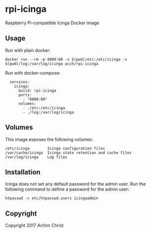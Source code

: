 # rpi-icinga
Raspberry Pi-compatible Icinga Docker image

## Usage

Run with plain docker:

```
docker run --rm -p 8000:80 -v $(pwd)/etc:/etc/icinga -v $(pwd)/log:/var/log/icinga acch/rpi-icinga
```

Run with docker-compose:

```
  services:
    icinga:
      build: rpi-icinga
      ports:
        - "8000:80"
      volumes:
        - ./etc:/etc/icinga
        - ./log:/var/log/icinga
```

## Volumes

This image exposes the following volumes:

```
/etc/icinga        Icinga configuration files
/var/cache/icinga  Icinga state retention and cache files
/var/log/icinga    Log files
```

## Installation

Icinga does not set any default password for the admin user. Run the following command to define a password for the admin user:

```
htpasswd -c etc/htpasswd.users icingaadmin
```

## Copyright
Copyright 2017 Achim Christ
